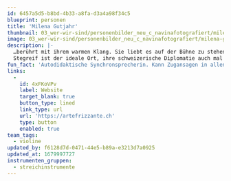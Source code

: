 ```yaml
---
id: 6457a5d5-b8bd-4b33-a8fa-d3a4a98f34c5
blueprint: personen
title: 'Milena Gutjahr'
thumbnail: 03_wer-wir-sind/personenbilder_neu_c_navinafotografiert/milena-gutjahr_(c)_navinafotografiert-3509-b.jpg
image: 03_wer-wir-sind/personenbilder_neu_c_navinafotografiert/milena-gutjahr_(c)_navinafotografiert-3509-b.jpg
description: |-
  …berührt mit ihrem warmen Klang. Sie liebt es auf der Bühne zu stehen und spontan und immer in Bewegung mit anderen Musiker*innen zu interagieren und zu improvisieren.  
  Stegreif ist der ideale Ort, ihre schweizerische Diplomatie auch mal mit einem gewagten  Standpunkt zu würzen. Neben der Musik ist sie leidenschaftliche Brotbäckerin, immer mit einem Zeichenbuch anzutreffen oder gerade in der Natur unterwegs.
fun_fact: 'Autodidaktische Synchronsprecherin. Kann Zugansagen in allen Sprachen wiedergeben.'
links:
  -
    id: 4xFKoVPv
    label: Website
    target_blank: true
    button_type: lined
    link_type: url
    url: 'https://artefrizzante.ch'
    type: button
    enabled: true
team_tags:
  - violine
updated_by: f6128d7d-0471-44e5-b89a-e3213d7a0925
updated_at: 1679997727
instrumenten_gruppen:
  - streichinstrumente
---
```

